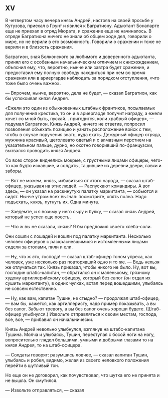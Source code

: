 ## XV

В четвертом часу вечера князь Андрей, настояв на своей просьбе у Кутузова, приехал в Грунт и явился к Багратиону. Адъютант Бонапарте еще не приехал в отряд Мюрата, и сражение еще не начиналось. В отряде Багратиона ничего не знали об общем ходе дел, говорили о мире, но не верили в его возможность. Говорили о сражении и тоже не верили и в близость сражения.

Багратион, зная Болконского за любимого и доверенного адъютанта, принял его с особенным начальническим отличием и снисхождением, объяснил ему, что, вероятно, нынче или завтра будет сражение, и предоставил ему полную свободу находиться при нем во время сражения или в ариергарде наблюдать за порядком отступления, «что тоже было очень важно».

— Впрочем, нынче, вероятно, дела не будет, — сказал Багратион, как бы успокоивая князя Андрея.

«Ежели это один из обыкновенных штабных франтиков, посылаемых для получения крестика, то он и в ариергарде получит награду, а ежели хочет со мной быть, пускай… пригодится, коли храбрый офицер», — подумал Багратион. Князь Андрей, ничего не ответив, попросил позволения объехать позицию и узнать расположение войск с тем, чтобы в случае поручения знать, куда ехать. Дежурный офицер отряда, мужчина красивый, щеголевато одетый и с алмазным перстнем на указательном пальце, дурно, но охотно говоривший по-французски, вызвался проводить князя Андрея.

Со всех сторон виднелись мокрые, с грустными лицами офицеры, чего-то как будто искавшие, и солдаты, тащившие из деревни двери, лавки и заборы.

— Вот не можем, князь, избавиться от этого народа, — сказал штаб-офицер, указывая на этих людей. — Распускают командиры. А вот здесь, — он указал на раскинутую палатку маркитанта, — собьются и сидят. Нынче утром всех выгнал: посмотрите, опять полна. Надо подъехать, князь, пугнуть их. Одна минута.

— Заедемте, и я возьму у него сыру и булку, — сказал князь Андрей, который не успел еще поесть.

— Что ж вы не сказали, князь? Я бы предложил своего хлеба-соли.

Они сошли с лошадей и вошли под палатку маркитанта. Несколько человек офицеров с раскрасневшимися и истомленными лицами сидели за столами, пили и ели.

— Ну, что ж это, господа! — сказал штаб-офицер тоном упрека, как человек, уже несколько раз повторявший одно и то же. — Ведь нельзя же отлучаться так. Князь приказал, чтобы никого не было. Ну, вот вы, господин штабс-капитан, — обратился он к маленькому, грязному худому артиллерийскому офицеру, который без сапог (он отдал их сушить маркитанту), в одних чулках, встал перед вошедшими, улыбаясь не совсем естественно.

— Ну, как вам, капитан Тушин, не стыдно? — продолжал штаб-офицер, — вам бы, кажется, как артиллеристу, надо пример показывать, а вы без сапог. Забьют тревогу, а вы без сапог очень хороши будете. (Штаб-офицер улыбнулся.) Извольте отправляться к своим местам, господа, все, все, — прибавил он начальнически.

Князь Андрей невольно улыбнулся, взглянув на штабс-капитана Тушина. Молча и улыбаясь, Тушин, переступая с босой ноги на ногу, вопросительно глядел большими. умными и добрыми глазами то на князя Андрея, то на штаб-офицера.

— Солдаты говорят: разумшись ловчее, — сказал капитан Тушин, улыбаясь и робея, видимо, желая из своего неловкого положения перейти в шутливый тон.

Но еще он не договорил, как почувствовал, что шутка его не принята и не вышла. Он смутился.

— Извольте отправляться, — сказал

